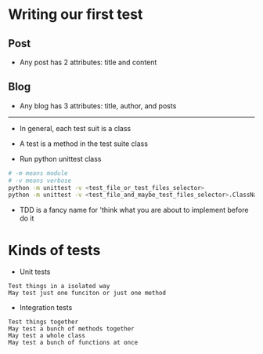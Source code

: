 # Writing our first test

## Post

- Any post has 2 attributes: title and content

## Blog

- Any blog has 3 attributes: title, author, and posts

---

- In general, each test suit is a class

- A test is a method in the test suite class

- Run python unittest class

```bash
# -m means module
# -v means verbose
python -m unittest -v <test_file_or_test_files_selector>
python -m unittest -v <test_file_and_maybe_test_files_selector>.ClassName
```

- TDD is a fancy name for 'think what you are about to implement before do it

# Kinds of tests

- Unit tests

```
Test things in a isolated way
May test just one funciton or just one method
```

- Integration tests

```
Test things together
May test a bunch of methods together
May test a whole class
May test a bunch of functions at once
```